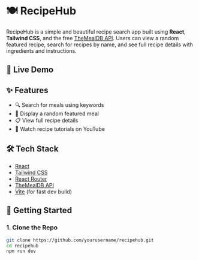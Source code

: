 # 🍽️ RecipeHub 

RecipeHub is a simple and beautiful recipe search app built using **React**, **Tailwind CSS**, and the free [TheMealDB API](https://www.themealdb.com/). Users can view a random featured recipe, search for recipes by name, and see full recipe details with ingredients and instructions.



## 🔗 Live Demo




## ✨ Features

- 🔍 Search for meals using keywords
- 🎲 Display a random featured meal
- 📋 View full recipe details
- 🎥 Watch recipe tutorials on YouTube




## 🛠️ Tech Stack

- [React](https://reactjs.org/)
- [Tailwind CSS](https://tailwindcss.com/)
- [React Router](https://reactrouter.com/)
- [TheMealDB API](https://www.themealdb.com/api.php)
- [Vite](https://vitejs.dev/) (for fast dev build)



## 🚀 Getting Started

### 1. Clone the Repo

```bash
git clone https://github.com/yourusername/recipehub.git
cd recipehub
npm run dev
